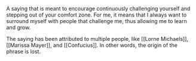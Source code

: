 A saying that is meant to encourage continuously challenging yourself and stepping out of your comfort zone.  For me, it means that I always want to surround myself with people that challenge me, thus allowing me to learn and grow. 

The saying has been attributed to multiple people, like [[Lorne Michaels]], [[Marissa Mayer]], and [[Confucius]]. In other words, the origin of the phrase is lost.